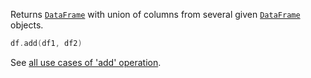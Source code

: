 [//]: # (title: add)

<!---IMPORT org.jetbrains.kotlinx.dataframe.samples.api.Modify-->

Returns [`DataFrame`](DataFrame.md) with union of columns from several given [`DataFrame`](DataFrame.md) objects.

<!---FUN addDataFrames-->

```kotlin
df.add(df1, df2)
```

<inline-frame src="resources/org.jetbrains.kotlinx.dataframe.samples.api.Modify.addDataFrames.html" width="100%"/>
<!---END-->

See [all use cases of 'add' operation](add.md).
